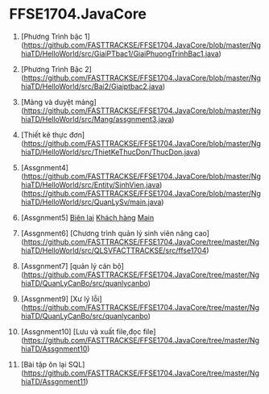 # FFSE1704.JavaCore

1. [Phương Trình bậc 1]
(https://github.com/FASTTRACKSE/FFSE1704.JavaCore/blob/master/NghiaTD/HelloWorld/src/GiaiPTbac1/GiaiPhuongTrinhBac1.java)

2. [Phương Trình Bậc 2]
(https://github.com/FASTTRACKSE/FFSE1704.JavaCore/blob/master/NghiaTD/HelloWorld/src/Bai2/Giaiptbac2.java)
3. [Mảng và duyệt mảng]
(https://github.com/FASTTRACKSE/FFSE1704.JavaCore/blob/master/NghiaTD/HelloWorld/src/Mang/assgnment3.java)
4. [Thiết kê thực đơn]
(https://github.com/FASTTRACKSE/FFSE1704.JavaCore/blob/master/NghiaTD/HelloWorld/src/ThietKeThucDon/ThucDon.java)

5. [Assgnment4]
(https://github.com/FASTTRACKSE/FFSE1704.JavaCore/blob/master/NghiaTD/HelloWorld/src/Entity/SinhVien.java)
(https://github.com/FASTTRACKSE/FFSE1704.JavaCore/blob/master/NghiaTD/HelloWorld/src/QuanLySv/main.java)

6. [Assgnment5]
  [Biên lai](https://github.com/FASTTRACKSE/FFSE1704.JavaCore/blob/master/NghiaTD/HelloWorld/src/Assgnment5/src/entity/BienLai.java)
  [Khách hàng](https://github.com/FASTTRACKSE/FFSE1704.JavaCore/blob/master/NghiaTD/HelloWorld/src/Assgnment5/src/entity/KhachHang.java)
  [Main](https://github.com/FASTTRACKSE/FFSE1704.JavaCore/blob/master/NghiaTD/HelloWorld/src/Assgnment5/src/main/Main.java)

7. [Assgnment6] [Chương trình quản lý sinh viên nâng cao]
  (https://github.com/FASTTRACKSE/FFSE1704.JavaCore/tree/master/NghiaTD/HelloWorld/src/QLSVFACTTRACKSE/src/ffse1704)
  
8. [Assgnment7] [quản lý cán bộ]
  (https://github.com/FASTTRACKSE/FFSE1704.JavaCore/tree/master/NghiaTD/QuanLyCanBo/src/quanlycanbo)

9. [Assgnment9] [Xư lý lỗi]
  (https://github.com/FASTTRACKSE/FFSE1704.JavaCore/tree/master/NghiaTD/QuanLyCanBo/src/quanlycanbo)  
  
10.  [Assgnment10] [Lưu và xuất file,đọc file]
  (https://github.com/FASTTRACKSE/FFSE1704.JavaCore/tree/master/NghiaTD/Assgnment10)
  
10.  [Bài tập ôn lại SQL] 
  (https://github.com/FASTTRACKSE/FFSE1704.JavaCore/tree/master/NghiaTD/Assgnment11)

